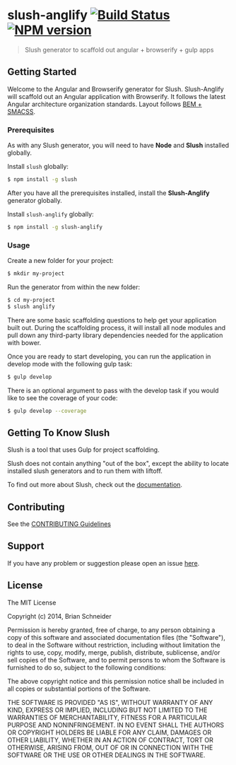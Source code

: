 # slush-anglify [![Build Status](https://secure.travis-ci.org/digitalbs/slush-anglify.png?branch=master)](https://travis-ci.org/digitalbs/slush-anglify) [![NPM version](https://badge-me.herokuapp.com/api/npm/slush-anglify.png)](http://badges.enytc.com/for/npm/slush-anglify)

> Slush generator to scaffold out angular + browserify + gulp apps


## Getting Started

Welcome to the Angular and Browserify generator for Slush. Slush-Anglify will scaffold out an Angular application with Browserify. It follows the latest Angular architecture organization standards. Layout follows [BEM + SMACSS](http://webuild.envato.com/blog/how-to-scale-and-maintain-legacy-css-with-sass-and-smacss/). 

### Prerequisites
As with any Slush generator, you will need to have **Node** and **Slush** installed globally.

Install `slush` globally:

```bash
$ npm install -g slush
```
After you have all the prerequisites installed, install the **Slush-Anglify** generator globally. 

Install `slush-anglify` globally:

```bash
$ npm install -g slush-anglify
```

### Usage

Create a new folder for your project:

```bash
$ mkdir my-project
```

Run the generator from within the new folder:

```bash
$ cd my-project 
$ slush anglify
```

There are some basic scaffolding questions to help get your application built out. During the scaffolding process, it will install all node modules and pull down any third-party library dependencies needed for the application with bower. 

Once you are ready to start developing, you can run the application in develop mode with the following gulp task:
```bash
$ gulp develop
```

There is an optional argument to pass with the develop task if you would like to see the coverage of your code:
```bash
$ gulp develop --coverage
```


## Getting To Know Slush

Slush is a tool that uses Gulp for project scaffolding.

Slush does not contain anything "out of the box", except the ability to locate installed slush generators and to run them with liftoff.

To find out more about Slush, check out the [documentation](https://github.com/klei/slush).

## Contributing

See the [CONTRIBUTING Guidelines](https://github.com/digitalbs/slush-anglify/blob/master/CONTRIBUTING.md)

## Support
If you have any problem or suggestion please open an issue [here](https://github.com/digitalbs/slush-anglify/issues).

## License

The MIT License

Copyright (c) 2014, Brian Schneider

Permission is hereby granted, free of charge, to any person
obtaining a copy of this software and associated documentation
files (the "Software"), to deal in the Software without
restriction, including without limitation the rights to use,
copy, modify, merge, publish, distribute, sublicense, and/or sell
copies of the Software, and to permit persons to whom the
Software is furnished to do so, subject to the following
conditions:

The above copyright notice and this permission notice shall be
included in all copies or substantial portions of the Software.

THE SOFTWARE IS PROVIDED "AS IS", WITHOUT WARRANTY OF ANY KIND,
EXPRESS OR IMPLIED, INCLUDING BUT NOT LIMITED TO THE WARRANTIES
OF MERCHANTABILITY, FITNESS FOR A PARTICULAR PURPOSE AND
NONINFRINGEMENT. IN NO EVENT SHALL THE AUTHORS OR COPYRIGHT
HOLDERS BE LIABLE FOR ANY CLAIM, DAMAGES OR OTHER LIABILITY,
WHETHER IN AN ACTION OF CONTRACT, TORT OR OTHERWISE, ARISING
FROM, OUT OF OR IN CONNECTION WITH THE SOFTWARE OR THE USE OR
OTHER DEALINGS IN THE SOFTWARE.

